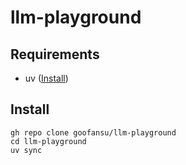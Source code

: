 # llm-playground

## Requirements
- uv ([Install](https://docs.astral.sh/uv/getting-started/installation/))

## Install
```shell
gh repo clone goofansu/llm-playground
cd llm-playground
uv sync
```
